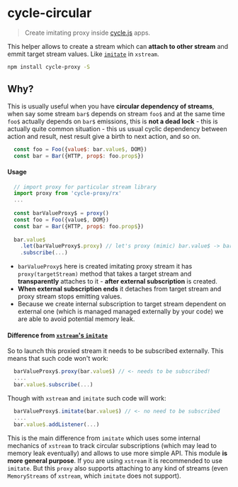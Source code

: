 # cycle-circular

> Create imitating proxy inside [cycle.js](http://cycle.js.org) apps.

This helper allows to create a stream which can **attach to other stream**
and emmit target stream values. Like [`imitate`](https://github.com/staltz/xstream#imitate) 
in `xstream`.

```bash
npm install cycle-proxy -S
```

## Why?

This is usually useful when you have **circular dependency of streams**, 
when say some stream `bar$` depends on stream `foo$` and at the same time
`foo$` actually depends on `bar$` emissions, this 
is **not a dead lock** - this is actually quite common situation - 
this us usual cyclic dependency between action and result, nest result 
give a birth to next action, and so on.

```js
  const foo = Foo({value$: bar.value$, DOM})
  const bar = Bar({HTTP, prop$: foo.prop$})
```

#### Usage

```js
  // import proxy for particular stream library
  import proxy from 'cycle-proxy/rx'  
  ...
      
  const barValueProxy$ = proxy()  
  const foo = Foo({value$, DOM})
  const bar = Bar({HTTP, prop$: foo.prop$})
  
  bar.value$
    .let(barValueProxy$.proxy) // let's proxy (mimic) bar.value$ -> barValueProxy$ 
    .subscribe(...)    
```
- `barValueProxy$` here is created imitating proxy stream it has 
`proxy(targetStream)` method  that takes a target stream 
and **transparently** attaches to it - **after external subscription** is created. 
- **When external subscription ends** it detaches from target stream 
and proxy stream stops emitting values. 
- Because we create internal subscription to target stream dependent on external one (which is 
managed managed externally by your code) we are able to avoid potential memory leak.

####  Difference from [`xstream`'s `imitate`](https://github.com/staltz/xstream#imitate) 

So to launch this proxied stream it needs to be subscribed externally. 
This means that such code won't work:
```js
  barValueProxy$.proxy(bar.value$) // <- needs to be subscribed!
  ....
  bar.value$.subscribe(...)
```
Though with `xstream` and `imitate` such code will work:
```js  
  barValueProxy$.imitate(bar.value$) // <- no need to be subscribed
  ....
  bar.value$.addListener(...)
```

This is the main difference from `imitate` which uses some internal 
mechanics of `xstream` to track circular subscriptions
(which may lead to memory leak eventually) and allows to use more simple API. 
This module **is more general purpose**.
If you are using `xstream` it is recommended to use `imitate`. But 
this `proxy` also supports attaching to any kind of streams 
(even `MemoryStreams` of `xstream`, which `imitate` does not support).